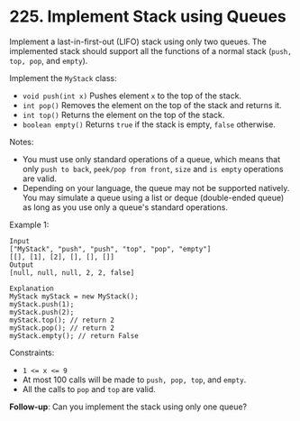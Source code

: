 #  225. Implement Stack using Queues

Implement a last-in-first-out (LIFO) stack using only two queues. The implemented stack should support all the functions of a normal stack (`push, top, pop`, and `empty`).

Implement the `MyStack` class:
- `void push(int x)` Pushes element `x` to the top of the stack.
- `int pop()` Removes the element on the top of the stack and returns it.
- `int top()` Returns the element on the top of the stack.
- `boolean empty()` Returns `true` if the stack is empty, `false` otherwise.

Notes:
- You must use only standard operations of a queue, which means that only `push to back`, `peek/pop from front`, `size` and `is empty` operations are valid.
- Depending on your language, the queue may not be supported natively. You may simulate a queue using a list or deque (double-ended queue) as long as you use only a queue's standard operations.

Example 1:

    Input
    ["MyStack", "push", "push", "top", "pop", "empty"]
    [[], [1], [2], [], [], []]
    Output
    [null, null, null, 2, 2, false]
    
    Explanation
    MyStack myStack = new MyStack();
    myStack.push(1);
    myStack.push(2);
    myStack.top(); // return 2
    myStack.pop(); // return 2
    myStack.empty(); // return False

Constraints:
- `1 <= x <= 9`
- At most 100 calls will be made to `push, pop, top`, and `empty`.
- All the calls to `pop` and `top` are valid.

**Follow-up**: Can you implement the stack using only one queue?